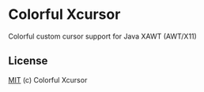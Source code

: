 # Colorful Xcursor
Colorful custom cursor support for Java XAWT (AWT/X11)

## License
[MIT](https://github.com/Tianscar/colorful-xcursor/blob/main/LICENSE) (c) Colorful Xcursor
